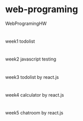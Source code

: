 # web-programing
WebProgramingHW
#
week1 todolist
#
week2 javascript testing
#
week3 todolist by react.js
#
week4 calculator by react.js
#
week5 chatroom by react.js
